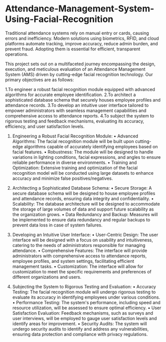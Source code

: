 # Attendance-Management-System-Using-Facial-Recognition
Traditional attendance systems rely on manual entry or cards, causing errors and inefficiency. Modern solutions using biometrics, RFID, and cloud platforms automate tracking, improve accuracy, reduce admin burden, and prevent fraud. Adopting them is essential for efficient, transparent operations.


This project sets out on a multifaceted journey encompassing the design, execution, and meticulous evaluation of an Attendance Management System (AMS) driven by cutting-edge facial recognition technology. Our primary objectives are as follows:

1.To engineer a robust facial recognition module equipped with advanced algorithms for accurate employee identification.
2.To architect a sophisticated database schema that securely houses employee profiles and attendance records.
3.To develop an intuitive user interface tailored to empower administrators with seamless management capabilities and comprehensive access to attendance reports.
4.To subject the system to rigorous testing and feedback mechanisms, evaluating its accuracy, efficiency, and user satisfaction levels.

1.	Engineering a Robust Facial Recognition Module:
•	Advanced Algorithms: The facial recognition module will be built upon cutting-edge algorithms capable of accurately identifying employees based on facial features.
•	Robustness: The module will be designed to handle variations in lighting conditions, facial expressions, and angles to ensure reliable performance in diverse environments.
•	Training and Optimization: Extensive training and optimization of the facial recognition model will be conducted using large datasets to enhance accuracy and minimize false positives/negatives.

2.	Architecting a Sophisticated Database Schema:
•	Secure Storage: A secure database schema will be designed to house employee profiles and attendance records, ensuring data integrity and confidentiality.
•	Scalability: The database architecture will be designed to accommodate the storage of large volumes of data and support future scalability as the organization grows.
•	Data Redundancy and Backup: Measures will be implemented to ensure data redundancy and regular backups to prevent data loss in case of system failures.
3.	Developing an Intuitive User Interface:
•	User-Centric Design: The user interface will be designed with a focus on usability and intuitiveness, catering to the needs of administrators responsible for managing attendance.
•	Comprehensive Features: The interface will provide administrators with comprehensive access to attendance reports, employee profiles, and system settings, facilitating efficient management tasks.
•	Customization: The interface will allow for customization to meet the specific requirements and preferences of different organizations and users.
4.	Subjecting the System to Rigorous Testing and Evaluation:
•	Accuracy Testing: The facial recognition module will undergo rigorous testing to evaluate its accuracy in identifying employees under various conditions.
•	Performance Testing: The system's performance, including speed and resource utilization, will be assessed to ensure optimal efficiency.
•	User Satisfaction Evaluation: Feedback mechanisms, such as surveys and user interviews, will be employed to gauge user satisfaction levels and identify areas for improvement.
•	Security Audits: The system will undergo security audits to identify and address any vulnerabilities, ensuring data protection and compliance with privacy regulations.


